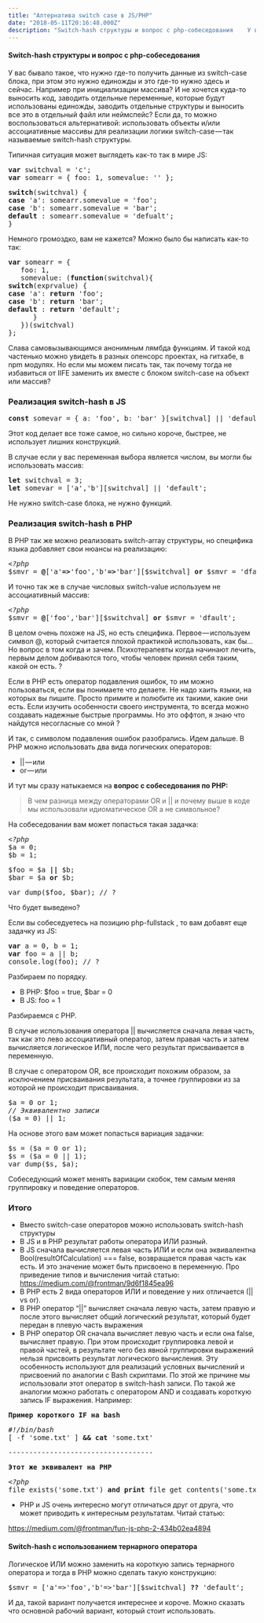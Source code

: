 ```yaml
---
title: "Алтернатива switch case в JS/PHP"
date: "2018-05-11T20:16:48.000Z"
description: "Switch-hash структуры и вопрос с php-собеседования    У вас бывало такое, что нужно где-то получить данные из switch-case блока,"
---
```


<h4>Switch-hash структуры и вопрос с php-собеседования</h4>

<p>У вас бывало такое, что нужно где-то получить данные из switch-case блока, при этом это нужно единожды и это где-то нужно здесь и сейчас. Например при инициализации массива? И не хочется куда-то выносить код, заводить отдельные переменные, которые будут использованы единожды, заводить отдельные структуры и выносить все это в отдельный файл или неймспейс? Если да, то можно воспользоваться альтернативой: использовать объекты и/или ассоциативные массивы для реализации логики switch-case — так называемые switch-hash структуры.</p>
<p>Типичная ситуация может выглядеть как-то так в мире JS:</p>
<pre><strong>var</strong> switchval = 'c';<br><strong>var</strong> somearr = { foo: 1, somevalue: '' };</pre>
<pre><strong>switch</strong>(switchval) {<br><strong>case</strong> 'a': somearr.somevalue = 'foo';<br><strong>case</strong> 'b': somearr.somevalue = 'bar';<br><strong>default </strong>: somearr.somevalue = 'defualt';<br>}</pre>
<p>Немного громоздко, вам не кажется? Можно было бы написать как-то так:</p>
<pre><strong>var</strong> somearr = {<br>   foo: 1,<br>   somevalue: (<strong>function</strong>(switchval){<br><strong>switch</strong>(exprvalue) {<br><strong>case</strong> 'a': <strong>return</strong> 'foo';<br><strong>case</strong> 'b': <strong>return</strong> 'bar';<br><strong>default </strong>: <strong>return</strong> 'default';<br>      }<br>   })(switchval)<br>};</pre>
<p>Слава самовызывающимся анонимным лямбда функциям. И такой код частенько можно увидеть в разных опенсорс проектах, на гитхабе, в npm модулях. Но если мы можем писать так, так почему тогда не избавиться от IIFE заменить их вместе с блоком switch-case на объект или массив?</p>
<h3>Реализация switch-hash в JS</h3>
<pre><strong>const</strong> somevar = { a: 'foo', b: 'bar' }[switchval] || 'default';</pre>
<p>Этот код делает все тоже самое, но сильно короче, быстрее, не использует лишних конструкций.</p>
<p>В случае если у вас переменная выбора является числом, вы могли бы использовать массив:</p>
<pre><strong>let</strong> switchval = 3;<br><strong>let</strong> somevar = ['a','b'][switchval] || 'default';</pre>
<p>Не нужно switch-case блока, не нужно функций.</p>
<h3>Реализация switch-hash в PHP</h3>
<p>В PHP так же можно реализовать switch-array структуры, но специфика языка добавляет свои нюансы на реализацию:</p>
<pre><em>&lt;?php<br></em>$smvr = <strong>@</strong>['a'<strong>=&gt;</strong>'foo','b'<strong>=&gt;</strong>'bar'][$switchval] <strong>or</strong> $smvr = 'dfault';</pre>
<p>И точно так же в случае числовых switch-value используем не ассоциативный массив:</p>
<pre><em>&lt;?php</em><br>$smvr = <strong>@</strong>['foo','bar'][$switchval] <strong>or</strong> $smvr = 'dfault';</pre>
<p>В целом очень похоже на JS, но есть специфика. Первое — используем символ @, который считается плохой практикой использовать, как бы… Но вопрос в том когда и зачем. Психотерапевты когда начинают лечить, первым делом добиваются того, чтобы человек принял себя таким, какой он есть. ?</p>
<p>Если в PHP есть оператор подавления ошибок, то им можно пользоваться, если вы понимаете что делаете. Не надо хаить языки, на которых вы пишите. Просто примите и полюбите их такими, какие они есть. Если изучить особенности своего инструмента, то всегда можно создавать надежные быстрые программы. Но это оффтоп, я знаю что найдутся несогласные со мной ?</p>
<p>И так, с символом подавления ошибок разобрались. Идем дальше. В PHP можно использовать два вида логических операторов:</p>
<ul>
<li>|| — или</li>
<li>or — или</li>
</ul>
<p>И тут мы сразу натыкаемся на <strong>вопрос с собеседования по PHP:</strong></p>
<blockquote><p>В чем разница между операторами OR и || и почему выше в коде мы использовали идиоматическое OR а не символьное?</p></blockquote>
<p>На собеседовании вам может попасться такая задачка:</p>
<pre><em>&lt;?php</em><br>$a = 0;<br>$b = 1;</pre>
<pre>$foo = $a <strong>||</strong> $b;<br>$bar = $a <strong>or</strong> $b;</pre>
<pre>var_dump($foo, $bar); // ?</pre>
<p>Что будет выведено?</p>
<p>Если вы собеседуетесь на позицию php-fullstack , то вам добавят еще задачку из JS:</p>
<pre><strong>var</strong> a = 0, b = 1;<br><strong>var</strong> foo = a || b;<br>console.log(foo); // ?</pre>
<p>Разбираем по порядку.</p>
<ul>
<li>В PHP: $foo = true, $bar = 0</li>
<li>В JS: foo = 1</li>
</ul>
<p>Разбираемся с PHP.</p>
<p>В случае использования оператора || вычисляется сначала левая часть, так как это лево ассоциативный оператор, затем правая часть и затем вычисляется логическое ИЛИ, после чего результат присваивается в переменную.</p>
<p>В случае с оператором OR, все происходит похожим образом, за исключением присваивания результата, а точнее группировки из за которой не происходит присваивания.</p>
<pre>$a = 0 or 1;<br><em>// Эквивалентно записи</em><br>($a = 0) || 1;</pre>
<p>На основе этого вам может попасться вариация задачки:</p>
<pre>$s = ($a = 0 or 1);<br>$s = ($a = 0 || 1);<br>var_dump($s, $a);</pre>
<p>Собеседующий может менять вариации скобок, тем самым меняя группировку и поведение операторов.</p>
<h3>Итого</h3>
<ul>
<li>Вместо switch-case операторов можно использовать switch-hash структуры</li>
<li>В JS и в PHP результат работы оператора ИЛИ разный.</li>
<li>В JS сначала вычисляется левая часть ИЛИ и если она эквивалентна Bool(resultOfCalculation) === false, возвращается правая часть как есть. И это значение может быть присвоено в переменную. Про приведение типов и вычисления читай статью: <a href="https://medium.com/@frontman/9d6f1845ea96" target="_blank" rel="noopener noreferrer">https://medium.com/@frontman/9d6f1845ea96</a>
</li>
<li>В PHP есть 2 вида операторов ИЛИ и поведение у них отличается (|| vs or).</li>
<li>В PHP оператор “||” вычисляет сначала левую часть, затем правую и после этого вычисляет общий логический результат, который будет передан в плевую часть выражения</li>
<li>В PHP оператор OR сначала вычисляет левую часть и если она false, вычисляет правую. При этом происходит группировка левой и правой частей, в результате чего без явной группировки выражений нельзя присвоить результат логического вычисления. Эту особенность используют для реализаций условных вычислений и присвоений по аналогии с Bash скриптами. По этой же причине мы использовали этот оператор в switch-hash записи. По такой же аналогии можно работать с оператором AND и создавать короткую запись IF выражения. Например:</li>
</ul>
<pre><strong>Пример короткого IF на bash</strong></pre>
<pre><em>#!/bin/bash<br></em>[ -f 'some.txt' ] <strong>&amp;&amp; cat</strong> 'some.txt'</pre>
<pre>-----------------------------------</pre>
<pre><strong>Этот же эквивалент на PHP</strong></pre>
<pre><em>&lt;?php</em><br>file_exists('some.txt') <strong>and</strong> <strong>print</strong> file_get_contents('some.txt');</pre>
<ul>
<li>PHP и JS очень интересно могут отличаться друг от друга, что может приводить к интересным результатам. Читай статью:</li>
</ul>
<p><a href="https://medium.com/@frontman/fun-js-php-2-434b02ea4894">https://medium.com/@frontman/fun-js-php-2-434b02ea4894</a></p>
<h4>Switch-hash с использованием тернарного оператора</h4>
<p>Логическое ИЛИ можно заменить на короткую запись тернарного оператора и тогда в PHP можно сделать такую конструкцию:</p>
<pre>$smvr = ['a'=&gt;'foo','b'=&gt;'bar'][$switchval] <strong>??</strong> 'default';</pre>
<p>И да, такой вариант получается интереснее и короче. Можно сказать что основной рабочий вариант, который стоит использовать.</p>




